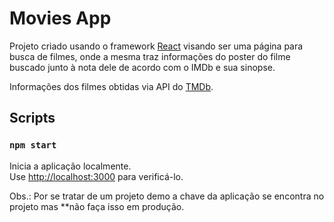 # Movies App

Projeto criado usando o framework [React](https://reactjs.org/) visando ser uma página para busca de filmes, onde a mesma traz informações do poster do filme buscado junto à nota dele de acordo com o IMDb e sua sinopse.

Informações dos filmes obtidas via API do [TMDb](https://www.themoviedb.org/).

## Scripts
### `npm start`

Inicia a aplicação localmente.\
Use [http://localhost:3000](http://localhost:3000) para verificá-lo.

Obs.: Por se tratar de um projeto demo a chave da aplicação se encontra no projeto mas **não faça isso em produção. 
